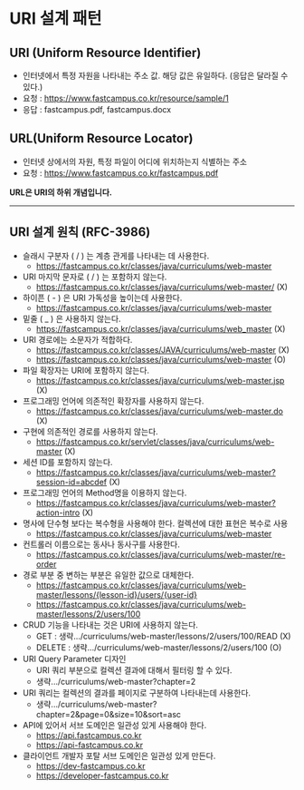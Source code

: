 # URI 설계 패턴

## URI (Uniform Resource Identifier)

- 인터넷에서 특정 자원을 나타내는 주소 값. 해당 값은 유일하다. (응답은 달라질 수 있다.)
- 요청 : https://www.fastcampus.co.kr/resource/sample/1
- 응답 : fastcampus.pdf, fastcampus.docx

## URL(Uniform Resource Locator)

- 인터넷 상에서의 자원, 특정 파일이 어디에 위치하는지 식별하는 주소
- 요청 : https://www.fastcampus.co.kr/fastcampus.pdf

**URL은 URI의 하위 개념입니다.**

---

## URI 설계 원칙 (RFC-3986)

- 슬래시 구분자 ( / ) 는 계층 관게를 나타내는 데 사용한다.
  - https://fastcampus.co.kr/classes/java/curriculums/web-master
- URI 마지막 문자로 ( / ) 는 포함하지 않는다.
  - https://fastcampus.co.kr/classes/java/curriculums/web-master/ (X)
- 하이픈 ( - ) 은 URI 가독성을 높이는데 사용한다.
  - https://fastcampus.co.kr/classes/java/curriculums/web-master
- 밑줄 ( \_ ) 은 사용하지 않는다.
  - https://fastcampus.co.kr/classes/java/curriculums/web_master (X)
- URI 경로에는 소문자가 적합하다.
  - https://fastcampus.co.kr/classes/JAVA/curriculums/web-master (X)
  - https://fastcampus.co.kr/classes/java/curriculums/web-master (O)
- 파일 확장자는 URI에 포함하지 않는다.
  - https://fastcampus.co.kr/classes/java/curriculums/web-master.jsp (X)
- 프로그래밍 언어에 의존적인 확장자를 사용하지 않는다.
  - https://fastcampus.co.kr/classes/java/curriculums/web-master.do (X)
- 구현에 의존적인 경로를 사용하지 않는다.
  - https://fastcampus.co.kr/servlet/classes/java/curriculums/web-master (X)
- 세션 ID를 포함하지 않는다.
  - https://fastcampus.co.kr/classes/java/curriculums/web-master?session-id=abcdef (X)
- 프로그래밍 언어의 Method명을 이용하지 않는다.
  - https://fastcampus.co.kr/classes/java/curriculums/web-master?action-intro (X)
- 명사에 단수형 보다는 복수형을 사용해야 한다. 컬렉션에 대한 표현은 복수로 사용
  - https://fastcampus.co.kr/classes/java/curriculums/web-master
- 컨트롤러 이름으로는 동사나 동사구를 사용한다.
  - https://fastcampus.co.kr/classes/java/curriculums/web-master/re-order
- 경로 부분 중 변하는 부분은 유일한 값으로 대체한다.
  - https://fastcampus.co.kr/classes/java/curriculums/web-master/lessons/{lesson-id}/users/{user-id}
  - https://fastcampus.co.kr/classes/java/curriculums/web-master/lessons/2/users/100
- CRUD 기능을 나타내는 것은 URI에 사용하지 않는다.
  - GET : 생략.../curriculums/web-master/lessons/2/users/100/READ (X)
  - DELETE : 생략.../curriculums/web-master/lessons/2/users/100 (O)
- URI Query Parameter 디자인
  - URI 쿼리 부분으로 컬렉션 결과에 대해서 필터링 할 수 있다.
  - 생략.../curriculums/web-master?chapter=2
- URI 쿼리는 컬렉션의 결과를 페이지로 구분하여 나타내는데 사용한다.
  - 생략.../curriculums/web-master?chapter=2&page=0&size=10&sort=asc
- API에 있어서 서브 도메인은 일관성 있게 사용해야 한다.
  - https://api.fastcampus.co.kr
  - https://api-fastcampus.co.kr
- 클라이언트 개발자 포탈 서브 도메인은 일관성 있게 만든다.
  - https://dev-fastcampus.co.kr
  - https://developer-fastcampus.co.kr
